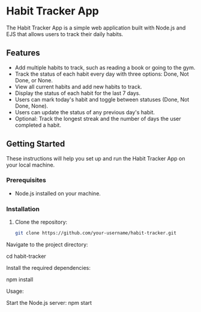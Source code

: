 # Habit Tracker App

The Habit Tracker App is a simple web application built with Node.js and EJS that allows users to track their daily habits.

## Features

- Add multiple habits to track, such as reading a book or going to the gym.
- Track the status of each habit every day with three options: Done, Not Done, or None.
- View all current habits and add new habits to track.
- Display the status of each habit for the last 7 days.
- Users can mark today's habit and toggle between statuses (Done, Not Done, None).
- Users can update the status of any previous day's habit.
- Optional: Track the longest streak and the number of days the user completed a habit.

## Getting Started

These instructions will help you set up and run the Habit Tracker App on your local machine.

### Prerequisites

- Node.js installed on your machine.

### Installation

1. Clone the repository:

   ```bash
   git clone https://github.com/your-username/habit-tracker.git

Navigate to the project directory:

cd habit-tracker

Install the required dependencies:

npm install

Usage:

Start the Node.js server:
npm start

